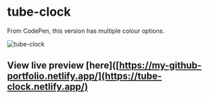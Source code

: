 # tube-clock
From CodePen, this version has multiple colour options.

![tube-clock](https://github.com/MatthewDelong/tube-clock/assets/1036327/2e5601b0-ead2-4f77-a81d-9610d2eab58e)

## View live preview [here]([https://my-github-portfolio.netlify.app/](https://tube-clock.netlify.app/)
